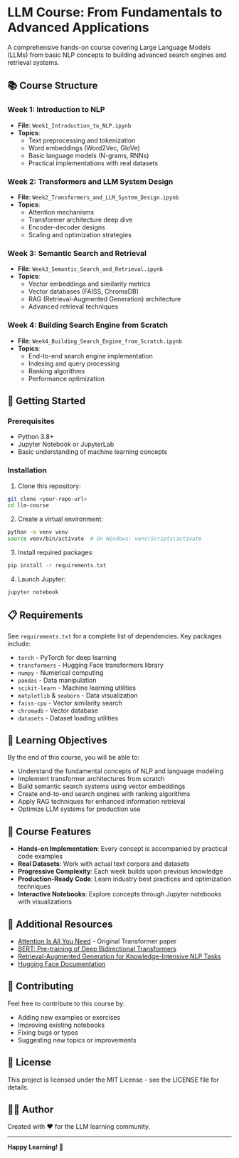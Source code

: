 # LLM Course: From Fundamentals to Advanced Applications

A comprehensive hands-on course covering Large Language Models (LLMs) from basic NLP concepts to building advanced search engines and retrieval systems.

## 📚 Course Structure

### Week 1: Introduction to NLP
- **File**: `Week1_Introduction_to_NLP.ipynb`
- **Topics**: 
  - Text preprocessing and tokenization
  - Word embeddings (Word2Vec, GloVe)
  - Basic language models (N-grams, RNNs)
  - Practical implementations with real datasets

### Week 2: Transformers and LLM System Design
- **File**: `Week2_Transformers_and_LLM_System_Design.ipynb`
- **Topics**:
  - Attention mechanisms
  - Transformer architecture deep dive
  - Encoder-decoder designs
  - Scaling and optimization strategies

### Week 3: Semantic Search and Retrieval
- **File**: `Week3_Semantic_Search_and_Retrieval.ipynb`
- **Topics**:
  - Vector embeddings and similarity metrics
  - Vector databases (FAISS, ChromaDB)
  - RAG (Retrieval-Augmented Generation) architecture
  - Advanced retrieval techniques

### Week 4: Building Search Engine from Scratch
- **File**: `Week4_Building_Search_Engine_from_Scratch.ipynb`
- **Topics**:
  - End-to-end search engine implementation
  - Indexing and query processing
  - Ranking algorithms
  - Performance optimization

## 🚀 Getting Started

### Prerequisites
- Python 3.8+
- Jupyter Notebook or JupyterLab
- Basic understanding of machine learning concepts

### Installation

1. Clone this repository:
```bash
git clone <your-repo-url>
cd llm-course
```

2. Create a virtual environment:
```bash
python -m venv venv
source venv/bin/activate  # On Windows: venv\Scripts\activate
```

3. Install required packages:
```bash
pip install -r requirements.txt
```

4. Launch Jupyter:
```bash
jupyter notebook
```

## 📋 Requirements

See `requirements.txt` for a complete list of dependencies. Key packages include:
- `torch` - PyTorch for deep learning
- `transformers` - Hugging Face transformers library
- `numpy` - Numerical computing
- `pandas` - Data manipulation
- `scikit-learn` - Machine learning utilities
- `matplotlib` & `seaborn` - Data visualization
- `faiss-cpu` - Vector similarity search
- `chromadb` - Vector database
- `datasets` - Dataset loading utilities

## 🎯 Learning Objectives

By the end of this course, you will be able to:
- Understand the fundamental concepts of NLP and language modeling
- Implement transformer architectures from scratch
- Build semantic search systems using vector embeddings
- Create end-to-end search engines with ranking algorithms
- Apply RAG techniques for enhanced information retrieval
- Optimize LLM systems for production use

## 🔧 Course Features

- **Hands-on Implementation**: Every concept is accompanied by practical code examples
- **Real Datasets**: Work with actual text corpora and datasets
- **Progressive Complexity**: Each week builds upon previous knowledge
- **Production-Ready Code**: Learn industry best practices and optimization techniques
- **Interactive Notebooks**: Explore concepts through Jupyter notebooks with visualizations

## 📖 Additional Resources

- [Attention Is All You Need](https://arxiv.org/abs/1706.03762) - Original Transformer paper
- [BERT: Pre-training of Deep Bidirectional Transformers](https://arxiv.org/abs/1810.04805)
- [Retrieval-Augmented Generation for Knowledge-Intensive NLP Tasks](https://arxiv.org/abs/2005.11401)
- [Hugging Face Documentation](https://huggingface.co/docs)

## 🤝 Contributing

Feel free to contribute to this course by:
- Adding new examples or exercises
- Improving existing notebooks
- Fixing bugs or typos
- Suggesting new topics or improvements

## 📄 License

This project is licensed under the MIT License - see the LICENSE file for details.

## 👨‍💻 Author

Created with ❤️ for the LLM learning community.

---

**Happy Learning! 🚀**

